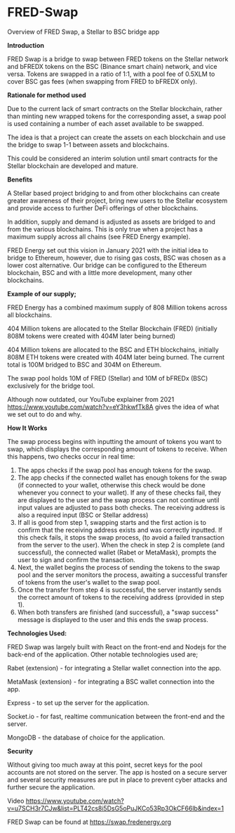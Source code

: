 # FRED-Swap
Overview of FRED Swap, a Stellar to BSC bridge app


**Introduction**

FRED Swap is a bridge to swap between FRED tokens on the Stellar network and bFREDX tokens on the BSC (Binance smart chain) network, and vice versa. 
Tokens are swapped in a ratio of 1:1, with a pool fee of 0.5XLM to cover BSC gas fees (when swapping from FRED to bFREDX only).

**Rationale for method used**

Due to the current lack of smart contracts on the Stellar blockchain, rather than minting new wrapped tokens for the corresponding asset, a swap pool is used containing a number of each asset available to be swapped. 

The idea is that a project can create the assets on each blockchain and use the bridge to swap 1-1 between assets and blockchains. 

This could be considered an interim solution until smart contracts for the Stellar blockchain are developed and mature.

**Benefits**

A Stellar based project bridging to and from other blockchains can create greater awareness of their project, bring new users to the Stellar ecosystem and provide access to further DeFi offerings of other blockchains.

In addition, supply and demand is adjusted as assets are bridged to and from the various blockchains. This is only true when a project has a maximum supply across all chains (see FRED Energy example).

FRED Energy set out this vision in January 2021 with the initial idea to bridge to Ethereum, however, due to rising gas costs, BSC was chosen as a lower cost alternative. Our bridge can be configured to the Ethereum blockchain, BSC and with a little more development, many other blockchains.

**Example of our supply;**

FRED Energy has a combined maximum supply of 808 Million tokens across all blockchains. 

404 Million tokens are allocated to the Stellar Blockchain (FRED) (initially 808M tokens were created with 404M later being burned)

404 Million tokens are allocated to the BSC and ETH blockchains, initially 808M ETH tokens were created with 404M later being burned. The current total is 100M bridged to BSC and 304M on Ethereum.

The swap pool holds 10M of FRED (Stellar) and 10M of bFREDx (BSC) exclusively for the bridge tool.

Although now outdated, our YouTube explainer from 2021 https://www.youtube.com/watch?v=eY3hkwfTk8A gives the idea of what we set out to do and why.

**How It Works**

The swap process begins with inputting the amount of tokens you want to swap, which displays the corresponding amount of tokens to receive. When this happens, two checks occur in real time: 
1. The apps checks if the swap pool has enough tokens for the swap. 
2. The app checks if the connected wallet has enough tokens for the swap (if connected to your wallet, otherwise this check would be done whenever you connect to your wallet). If any of these checks fail, they are displayed to the user and the swap process can not continue until input values are adjusted to pass both checks. The receiving address is also a required input (BSC or Stellar address)
3. If all is good from step 1, swapping starts and the first action is to confirm that the receiving address exists and was correctly inputted. If this check fails, it stops the swap process, (to avoid a failed transaction from the server to the user).
When the check in step 2 is complete (and successful), the connected wallet (Rabet or MetaMask), prompts the user to sign and confirm the transaction.
4. Next, the wallet begins the process of sending the tokens to the swap pool and the server monitors the process, awaiting a successful transfer of tokens from the user's wallet to the swap pool.
5. Once the transfer from step 4 is successful, the server instantly sends the correct amount of tokens to the receiving address (provided in step 1).
6. When both transfers are finished (and successful), a "swap success" message is displayed to the user and this ends the swap process.

**Technologies Used:**

FRED Swap was largely built with React on the front-end and Nodejs for the back-end of the application. Other notable technologies used are;

Rabet (extension) - for integrating a Stellar wallet connection into the app.

MetaMask (extension) - for integrating a BSC wallet connection into the app.

Express - to set up the server for the application.

Socket.io - for fast, realtime communication between the front-end and the server.

MongoDB - the database of choice for the application.

**Security**

Without giving too much away at this point, secret keys for the pool accounts are not stored on the server. The app is hosted on a secure server and several security measures are put in place to prevent cyber attacks and further secure the application.

Video https://www.youtube.com/watch?v=u7SCH3r7CJw&list=PLT42cs8i5DsG5oPuJKCo53Rp3OkCF66lb&index=1

FRED Swap can be found at https://swap.fredenergy.org

